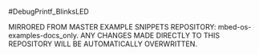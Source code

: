 #DebugPrintf_BlinksLED

MIRRORED FROM MASTER EXAMPLE SNIPPETS REPOSITORY: mbed-os-examples-docs_only.
ANY CHANGES MADE DIRECTLY TO THIS REPOSITORY WILL BE AUTOMATICALLY OVERWRITTEN.
